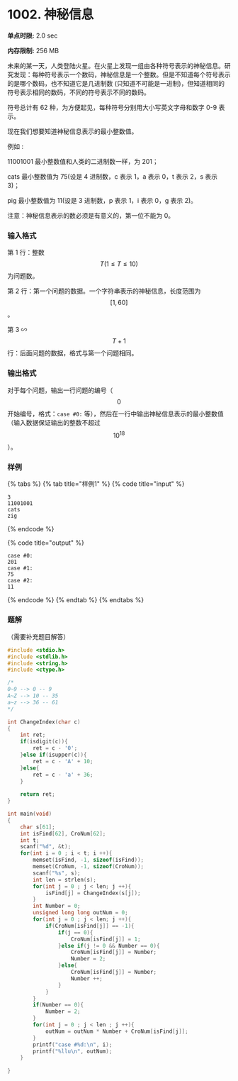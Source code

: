 # 1002. 神秘信息

**单点时限:** 2.0 sec

**内存限制:** 256 MB

未来的某一天，人类登陆火星。在火星上发现一组由各种符号表示的神秘信息。研究发现：每种符号表示一个数码，神秘信息是一个整数。但是不知道每个符号表示的是哪个数码，也不知道它是几进制数 (只知道不可能是一进制)，但知道相同的符号表示相同的数码，不同的符号表示不同的数码。

符号总计有 62 种，为方便起见，每种符号分别用大小写英文字母和数字 0-9 表示。

现在我们想要知道神秘信息表示的最小整数值。

例如 :

11001001 最小整数值和人类的二进制数一样，为 201；

cats 最小整数值为 75(设是 4 进制数，c 表示 1，a 表示 0，t 表示 2，s 表示 3)；

pig 最小整数值为 11(设是 3 进制数，p 表示 1，i 表示 0，g 表示 2)。

注意：神秘信息表示的数必须是有意义的，第一位不能为 0。

### 输入格式

第 1 行：整数 $$T (1≤T≤10)$$ 为问题数。

第 2 行：第一个问题的数据。一个字符串表示的神秘信息，长度范围为 $$[1,60]$$。

第 3 ∽ $$T+1$$ 行：后面问题的数据，格式与第一个问题相同。

### 输出格式

对于每个问题，输出一行问题的编号（$$0$$ 开始编号，格式：`case #0:` 等），然后在一行中输出神秘信息表示的最小整数值（输入数据保证输出的整数不超过 $$10^{18}$$）。

### 样例

{% tabs %}
{% tab title="样例1" %}
{% code title="input" %}
```
3
11001001
cats
zig
```
{% endcode %}

{% code title="output" %}
```
case #0:
201
case #1:
75
case #2:
11
```
{% endcode %}
{% endtab %}
{% endtabs %}

### 题解

（需要补充题目解答）

```c
#include <stdio.h>
#include <stdlib.h>
#include <string.h>
#include <ctype.h>

/*
0~9 --> 0 -- 9
A~Z --> 10 -- 35
a~z --> 36 -- 61
*/

int ChangeIndex(char c)
{
	int ret;
	if(isdigit(c)){
		ret = c - '0';
	}else if(isupper(c)){
		ret = c - 'A' + 10;
	}else{
		ret = c - 'a' + 36;
	}
	
	return ret;
}

int main(void)
{
	char s[61];
	int isFind[62], CroNum[62];
	int t;
	scanf("%d", &t);
	for(int i = 0 ; i < t; i ++){
		memset(isFind, -1, sizeof(isFind));
		memset(CroNum, -1, sizeof(CroNum));
		scanf("%s", s);
		int len = strlen(s);
		for(int j = 0 ; j < len; j ++){
			isFind[j] = ChangeIndex(s[j]);
		}
		int Number = 0;
		unsigned long long outNum = 0;
		for(int j = 0 ; j < len; j ++){
			if(CroNum[isFind[j]] == -1){
				if(j == 0){
					CroNum[isFind[j]] = 1;
				}else if(j != 0 && Number == 0){
					CroNum[isFind[j]] = Number;
					Number = 2;
				}else{
					CroNum[isFind[j]] = Number;
					Number ++;
				}
			}
		}
		if(Number == 0){
			Number = 2;
		}
		for(int j = 0 ; j < len ; j ++){
			outNum = outNum * Number + CroNum[isFind[j]];
		}
		printf("case #%d:\n", i);
		printf("%llu\n", outNum);
	}
	
}
```

